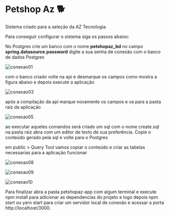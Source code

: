 # Petshop Az :dog2:

Sistema criado para a seleção da AZ Tecnologia.

Para conseguir configurar o sistema siga os passos abaixo:

No Postgres crie um banco com o nome **petshopaz_bd** no campo **spring.datasource.password** digite a sua senha de conexão com o banco de dados Postgres

![conexao01](C:\Users\mov_k\Downloads\conexao01.jpg)

com o banco criado volte na api e desmarque os campos como mostra a figura abaixo e depois execute a aplicação



![conexao03](C:\Users\mov_k\Downloads\conexao03.jpg)

após a compilação da api marque novamente os campos e va para a pasta raiz da aplicação

![conexao05](C:\Users\mov_k\Downloads\conexao05.jpg)

ao executar aqueles comandos será criado um sql com o nome create.sql na pasta raiz abra com um editor de texto de sua preferência. Copie o conteúdo gerado pela sql e volte para o Postgres

em public > Query Tool vamos copiar o conteúdo e criar as tabelas necessarias para a aplicação funcionar

![conexao08](C:\Users\mov_k\Downloads\conexao08.jpg)





![conexao09](C:\Users\mov_k\Downloads\conexao09.jpg)

![conexao10](C:\Users\mov_k\Downloads\conexao10.jpg)

Para finalizar abra a pasta petshopaz-app com algum terminal e execute npm install para adicionar as dependencias do projeto e logo depois npm start ou yarn start para criar um servidor local de conexão e acessar a porta http://localhost/3000.